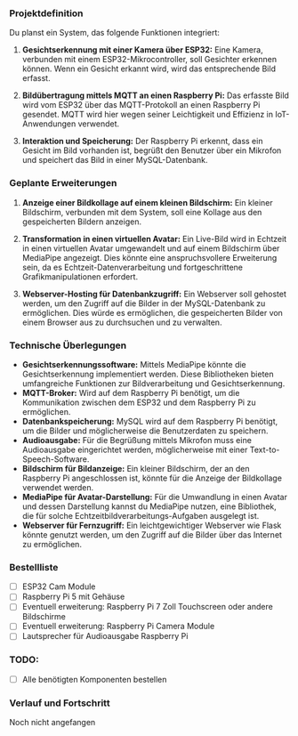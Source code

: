 ### Projektdefinition
Du planst ein System, das folgende Funktionen integriert:

1. **Gesichtserkennung mit einer Kamera über ESP32:** Eine Kamera, verbunden mit einem ESP32-Mikrocontroller, soll Gesichter erkennen können. Wenn ein Gesicht erkannt wird, wird das entsprechende Bild erfasst.

2. **Bildübertragung mittels MQTT an einen Raspberry Pi:** Das erfasste Bild wird vom ESP32 über das MQTT-Protokoll an einen Raspberry Pi gesendet. MQTT wird hier wegen seiner Leichtigkeit und Effizienz in IoT-Anwendungen verwendet.

3. **Interaktion und Speicherung:** Der Raspberry Pi erkennt, dass ein Gesicht im Bild vorhanden ist, begrüßt den Benutzer über ein Mikrofon und speichert das Bild in einer MySQL-Datenbank.

### Geplante Erweiterungen
1. **Anzeige einer Bildkollage auf einem kleinen Bildschirm:** Ein kleiner Bildschirm, verbunden mit dem System, soll eine Kollage aus den gespeicherten Bildern anzeigen.

2. **Transformation in einen virtuellen Avatar:** Ein Live-Bild wird in Echtzeit in einen virtuellen Avatar umgewandelt und auf einem Bildschirm über MediaPipe angezeigt. Dies könnte eine anspruchsvollere Erweiterung sein, da es Echtzeit-Datenverarbeitung und fortgeschrittene Grafikmanipulationen erfordert.

3. **Webserver-Hosting für Datenbankzugriff:** Ein Webserver soll gehostet werden, um den Zugriff auf die Bilder in der MySQL-Datenbank zu ermöglichen. Dies würde es ermöglichen, die gespeicherten Bilder von einem Browser aus zu durchsuchen und zu verwalten.

### Technische Überlegungen
- **Gesichtserkennungssoftware:** Mittels MediaPipe könnte die Gesichtserkennung implementiert werden. Diese Bibliotheken bieten umfangreiche Funktionen zur Bildverarbeitung und Gesichtserkennung.
- **MQTT-Broker:** Wird auf dem Raspberry Pi benötigt, um die Kommunikation zwischen dem ESP32 und dem Raspberry Pi zu ermöglichen.
- **Datenbankspeicherung:** MySQL wird auf dem Raspberry Pi benötigt, um die Bilder und möglicherweise die Benutzerdaten zu speichern.
- **Audioausgabe:** Für die Begrüßung mittels Mikrofon muss eine Audioausgabe eingerichtet werden, möglicherweise mit einer Text-to-Speech-Software. 
- **Bildschirm für Bildanzeige:** Ein kleiner Bildschirm, der an den Raspberry Pi angeschlossen ist, könnte für die Anzeige der Bildkollage verwendet werden.
- **MediaPipe für Avatar-Darstellung:** Für die Umwandlung in einen Avatar und dessen Darstellung kannst du MediaPipe nutzen, eine Bibliothek, die für solche Echtzeitbildverarbeitungs-Aufgaben ausgelegt ist.
- **Webserver für Fernzugriff:** Ein leichtgewichtiger Webserver wie Flask könnte genutzt werden, um den Zugriff auf die Bilder über das Internet zu ermöglichen.

### Bestellliste
- [ ] ESP32 Cam Module
- [ ] Raspberry Pi 5 mit Gehäuse
- [ ] Eventuell erweiterung: Raspberry Pi 7 Zoll Touchscreen oder andere Bildschirme
- [ ] Eventuell erweiterung: Raspberry Pi Camera Module
- [ ] Lautsprecher für Audioausgabe Raspberry Pi
  
### TODO:
- [ ] Alle benötigten Komponenten bestellen


### Verlauf und Fortschritt
Noch nicht angefangen 